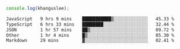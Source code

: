 ```js
console.log(khanguslee);
```

<!--START_SECTION:waka-->

```txt
JavaScript   9 hrs 9 mins    ███████████▒░░░░░░░░░░░░░   45.33 %
TypeScript   6 hrs 33 mins   ████████░░░░░░░░░░░░░░░░░   32.44 %
JSON         1 hr 57 mins    ██▒░░░░░░░░░░░░░░░░░░░░░░   09.72 %
Other        1 hr 4 mins     █▒░░░░░░░░░░░░░░░░░░░░░░░   05.30 %
Markdown     29 mins         ▓░░░░░░░░░░░░░░░░░░░░░░░░   02.41 %
```

<!--END_SECTION:waka-->

<!--
**khanguslee/khanguslee** is a ✨ _special_ ✨ repository because its `README.md` (this file) appears on your GitHub profile.

Here are some ideas to get you started:

- 🔭 I’m currently working on ...
- 🌱 I’m currently learning ...
- 👯 I’m looking to collaborate on ...
- 🤔 I’m looking for help with ...
- 💬 Ask me about ...
- 📫 How to reach me: ...
- 😄 Pronouns: ...
- ⚡ Fun fact: ...
-->
